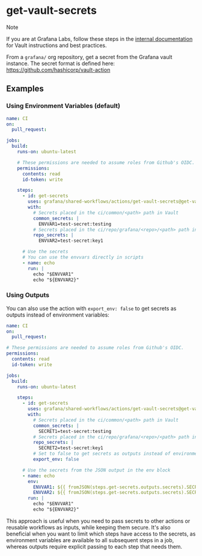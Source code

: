 # get-vault-secrets

> [!NOTE]
> If you are at Grafana Labs, follow these steps in the [internal documentation](https://enghub.grafana-ops.net/docs/default/component/deployment-tools/platform/continuous-integration/#vault-storing-your-secrets) for Vault instructions and best practices.

From a `grafana/` org repository, get a secret from the Grafana vault instance.
The secret format is defined here: <https://github.com/hashicorp/vault-action>

## Examples

### Using Environment Variables (default)

<!-- x-release-please-start-version -->

```yaml
name: CI
on:
  pull_request:

jobs:
  build:
    runs-on: ubuntu-latest

    # These permissions are needed to assume roles from Github's OIDC.
    permissions:
      contents: read
      id-token: write

    steps:
      - id: get-secrets
        uses: grafana/shared-workflows/actions/get-vault-secrets@get-vault-secrets/v1.3.1
        with:
          # Secrets placed in the ci/common/<path> path in Vault
          common_secrets: |
            ENVVAR1=test-secret:testing
          # Secrets placed in the ci/repo/grafana/<repo>/<path> path in Vault
          repo_secrets: |
            ENVVAR2=test-secret:key1

      # Use the secrets
      # You can use the envvars directly in scripts
      - name: echo
        run: |
          echo "$ENVVAR1"
          echo "${ENVVAR2}"
```

<!-- x-release-please-end-version -->

### Using Outputs

You can also use the action with `export_env: false` to get secrets as outputs instead of environment variables:

<!-- x-release-please-start-version -->

```yaml
name: CI
on:
  pull_request:

# These permissions are needed to assume roles from Github's OIDC.
permissions:
  contents: read
  id-token: write

jobs:
  build:
    runs-on: ubuntu-latest

    steps:
      - id: get-secrets
        uses: grafana/shared-workflows/actions/get-vault-secrets@get-vault-secrets/v1.3.1
        with:
          # Secrets placed in the ci/common/<path> path in Vault
          common_secrets: |
            SECRET1=test-secret:testing
          # Secrets placed in the ci/repo/grafana/<repo>/<path> path in Vault
          repo_secrets: |
            SECRET2=test-secret:key1
          # Set to false to get secrets as outputs instead of environment variables
          export_env: false

      # Use the secrets from the JSON output in the env block
      - name: echo
        env:
          ENVVAR1: ${{ fromJSON(steps.get-secrets.outputs.secrets).SECRET1 }}
          ENVVAR2: ${{ fromJSON(steps.get-secrets.outputs.secrets).SECRET2 }}
        run: |
          echo "$ENVVAR1"
          echo "${ENVVAR2}"
```

<!-- x-release-please-end-version -->

This approach is useful when you need to pass secrets to other actions or reusable workflows as inputs, while keeping them secure. It's also beneficial when you want to limit which steps have access to the secrets, as environment variables are available to all subsequent steps in a job, whereas outputs require explicit passing to each step that needs them.

